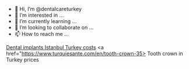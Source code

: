 - 👋 Hi, I’m @dentalcareturkey
- 👀 I’m interested in ...
- 🌱 I’m currently learning ...
- 💞️ I’m looking to collaborate on ...
- 📫 How to reach me ...

<!---
dentalcareturkey/dentalcareturkey is a ✨ special ✨ repository because its `README.md` (this file) appears on your GitHub profile.
You can click the Preview link to take a look at your changes.
--->
<a href="https://www.turquiesante.com/en/dental-veneers-36"> Dental implants Istanbul Turkey costs</a>
 <a href="https://www.turquiesante.com/en/tooth-crown-35> Tooth crown in Turkey prices</a>

